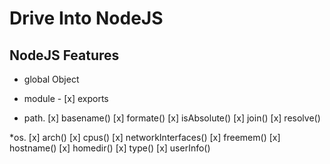 # Drive Into NodeJS

## NodeJS Features

* global Object
* module
        - [x] exports


* path.
     [x] basename()
     [x] formate()
     [x] isAbsolute()
     [x] join()
     [x] resolve()

*os.
    [x] arch()
    [x] cpus()
    [x] networkInterfaces()
    [x] freemem()
    [x] hostname()
    [x] homedir()
    [x] type()
    [x] userInfo()
